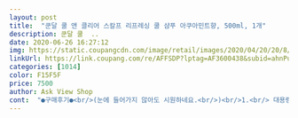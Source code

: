 ```yaml
---
layout: post 
title:  "쿤달 쿨 앤 클리어 스칼프 리프레싱 쿨 샴푸 아쿠아민트향, 500ml, 1개" 
description: 쿤달 쿨  ..
date: 2020-06-26 16:27:12 
img: https://static.coupangcdn.com/image/retail/images/2020/04/20/20/8/0cbc499c-e9a1-47ec-9e17-e1f0c5616065.jpg 
linkUrl: https://link.coupang.com/re/AFFSDP?lptag=AF3600438&subid=ahnPublicAsk&pageKey=1498310393&itemId=2573061961&vendorItemId=70565393133&traceid=V0-113-3035f451e565ef5f 
categories: [1014] 
color: F15F5F 
price: 7500 
author: Ask View Shop 
cont:  "●구매후기●<br/>(눈에 들어가지 않아도 시원하네요.<br/>)<br/>1.<br/> 대용량 사이즈가 아직 없네요.<br/><br/>1.<br/> 샴푸 후 욕실 향까지 덤으로 좋아요.<br/><br/>1.<br/> 선택이유<br/>1.<br/> 쿤달제품들은 일단 성분이 좋은걸로 유명하죠<br/>2.<br/>  제형이 묽어요.<br/> 손바닥에 펌핑 후 방심하면 흘러요.<br/><br/>2.<br/> 성분이 좋고 머릿결이 부드러워졌어요.<br/><br/>2.<br/> 용량  and amp; 유통기한<br/>2.<br/> 향이 너무 좋아요.<br/> 그리고 향도 오래가요.<br/><br/>3.<br/>  뒷목에 샴푸 잘  못 쓰면 여드름처럼 올라오는데<br/>3.<br/> 같은 컬러 패키지로 셋팅하고 싶은데 용기 컬러가 달라요.<br/><br/>3.<br/> 매일 사용하는 제품이니 큰거<br/>3.<br/> 제형  and amp; 향<br/>4.<br/>  잔여량 확인이 가능해요.<br/><br/>4.<br/> 사용후기<br/>5.<br/> 시원한 쿨링감이 두피에 샤르르륵 두피가즘 너무좋아요.<br/><br/>5.<br/> 추천여부<br/>⁉️구매동기<br/>☑단점 3가지<br/>✅장점 3가지<br/>✅추가 후기<br/>✳특징 3가지<br/>가성비 최고!!!<br/>간지러워서 고생이어서 구매하게되었습니다.<br/><br/>감으라고 해서 기대했는데 확실히 시원한 물로 감으니까 머리가<br/>같고 두피에 도움되는 성분도 많아서 정말 개운합니다.<br/><br/>개인적으로 향은 기존 화이트 머스크향이 제일좋았는데<br/>거품도 잘나고 피부가 예민한 편이라 고민했는데 너무너무 상쾌하고<br/>계속 아기랑 집에만 있으니 점점 더 관리받고 싶은 욕구가 생겨서<br/>그 시원함을 집에서 느낄 수 있어서 너무나도 좋았답니다.<br/>^^<br/>그런점이 없어요.<br/><br/>꾸준히 유지되서 정말 좋습니다.<br/> 쿨링감이 있으면 화학성분이 많이<br/>날이 더워지면 다니던 미용실에서 쿨샴푸로 샴푸해주는게 생각나서 선택했습니다^^<br/>남성분들은 향의 대해 더 고민되시겠죠?<br/>대신 이 멘톨 성분때문이지<br/>더욱 깨끗하고 얼마나 썼는지 속을 볼 수 있어서 쓰면서도 정말 뿌듯해요<br/>두피가 더 건강해지고 머리도 덜 빠지는 것같아요<br/>두피가 청량해지는 기분도 들고 머리감고나서도 촉촉함이<br/>두피와 머리카락을 충분히 적신 후 샴푸를 골고루 비벼줬는데요.<br/><br/>드라이 하면서 머리 넘길 시 부드럽게 손사이로 빠져나가 후두둑 쏟아져요.<br/><br/>드라이하면서 올라오는 향이 기분 좋습니다.<br/><br/>들어있을까봐 걱정하는데 이 샴푸는 자연추출성분으로 만들어서<br/>떨어져 가기 전 주문하면 다음날 도착이라<br/>로켓배송 상품  감사합니다.<br/><br/>마치 반신욕할때 바스 풀어놓은 듯 하달까?ㅎㅎㅎ<br/>머리에 거품을 통해 눈까지 시원해져요<br/>무실리콘 샴푸들의 비해 비교하면 머릿결이 부드러워요.<br/><br/>묽은 제형이라  더 금방 쓰는거 같아요.<br/><br/>묽지도 되지도 않은 딱 중간정도의 투명한 제형이라<br/>미용실에서 두피관리 및 여름에 샴푸서비스 받았을때<br/>미용실에서 비싸게 주고 관리 몇번 받았을때보다 이거 쓰고나서<br/>민트향이 머리에서 나면서 코와 두피에 청량감을 주네요!!!<br/>배송도 엄청 빨리왔고 역시 항상 신뢰하고 구매하는 쿠팡이라 정말 좋아요!<br/>부케는 꽃향이 강할 거 같았는데 발향이 적어서 부담 없었어요.<br/><br/>빗질 하는 스타일이 아닌데도 엉김 없고 손 빗질 잘 되네요<br/>산뜻하고 상쾌함이 어떤건지 알 수 있으실거에요!!!<br/>선물했습니다.<br/><br/>시원하고 냄새도 정말 많이 줄었고 두피가 건강해지는 기분입니다.<br/><br/>아쿠아민트 향이라 뭔가 더 쿨링감이 있을것같아 기대했는데<br/>여름에 미용실에서 쿨샴푸해주는 시원함을 집에서 느끼고 싶다면<br/>예전에는 쌓아두고 써야 덜 불안했는데<br/>요새 날이 더워지면서 지루성피부염이있어서 각질이 엄청 올라오고<br/>용량도 넉넉해서 하루에도 샤워를 몇번씩 하는 저한테 딱 맞는 제품인것 같아요.<br/><br/>유통기한도 길고 제조한지 얼마안된 샴푸여서 싱싱한 느낌도 있고<br/>유통기한은 2023년 4월로<br/>이게 딱이에요!!!!<br/>이번 제품역시 남자가 써도 향이 부담없이 참 좋네요.<br/><br/>자극도 없고 좋습니다.<br/> 여름에 꾸준히 쓰기에도 정말 좋은 제품인것같아요.<br/><br/>자연에서 얻은 성분으로 만들었는데 500ml 의 짐승용량이라<br/>정말 순하고 시원합니다.<br/> 강력한 상쾌함을 느끼고 싶으면 냉수로<br/>정화되는것 같고 너무 시원해서 좋아요! 요즘같이 날이 덥고<br/>제조된지 한달도 안된 제품을 받아서 기분좋습니다.<br/><br/>중간 정도의 향은 부케 추천해요.<br/><br/>지금까지 써본 샴푸중에 저랑 제일 잘 맞는것 같아서 앞으로도<br/>집에 수납공간이 생기고 있어요.<br/><br/>천연성분 샴푸라 인공적인 색이 들어가있지않고 투명한 제형이라<br/>출산 후 코로나 때문에 미용실도 못가고 마사지도 못가고<br/>쿤달 샴푸로 바꾼 후 5번째 구매에요.<br/><br/>쿨링감이 너무 만족스러워요 두피가즘<br/>쿨앤 클리어 스칼프 효과가 있어서 두피의 노폐물을 정말 깨끗하게 정돈해주는것<br/>큰 사이즈라 용량대비 가격이  더 저렴하지만 더운여름 쿨링효과와 형 집에 샴푸를 바꿔주고 싶었어요.<br/><br/>특별하게  모발이 더 좋아졌는지는 모르겠지만<br/>펌핑하고 손에서 흘러 바닥에 흘릴일이 없고요.<br/><br/>하얀거품이 엄청 풍성하게 나더라고요<br/>한동안 이샴푸 애용할 예정입니다! 좋아요<br/>햇빛 쨍쨍할때 쓰니까 두피가 다 진정되는것같고 정말정말 좋습니다.<br/><br/>향기 추천<br/>향이 강하는 않고 시원한 제품 원한다면 클린숍 추천<br/>향이 있는 제품 원한다면 화이트머스크 추천<br/>헤어길이가 브라선까지 와서 두번 펌핑하고 있어요.<br/><br/>형이 두피에 열도많고 지성 두피로 고민중이었기에<br/>확실히 향도 엄청 시원하고 머리도 정말 시원합니다.<br/><br/>(눈에 들어가지 않아도 시원하네요.<br/>)<br/>1.<br/> 대용량 사이즈가 아직 없네요.<br/><br/>1.<br/> 샴푸 후 욕실 향까지 덤으로 좋아요.<br/><br/>1.<br/> 선택이유<br/>1.<br/> 쿤달제품들은 일단 성분이 좋은걸로 유명하죠<br/>2.<br/>  제형이 묽어요.<br/> 손바닥에 펌핑 후 방심하면 흘러요.<br/><br/>2.<br/> 성분이 좋고 머릿결이 부드러워졌어요.<br/><br/>2.<br/> 용량  and amp; 유통기한<br/>2.<br/> 향이 너무 좋아요.<br/> 그리고 향도 오래가요.<br/><br/>3.<br/>  뒷목에 샴푸 잘  못 쓰면 여드름처럼 올라오는데<br/>3.<br/> 같은 컬러 패키지로 셋팅하고 싶은데 용기 컬러가 달라요.<br/><br/>3.<br/> 매일 사용하는 제품이니 큰거<br/>3.<br/> 제형  and amp; 향<br/>4.<br/>  잔여량 확인이 가능해요.<br/><br/>4.<br/> 사용후기<br/>5.<br/> 시원한 쿨링감이 두피에 샤르르륵 두피가즘 너무좋아요.<br/><br/>5.<br/> 추천여부<br/>⁉️구매동기<br/>☑단점 3가지<br/>✅장점 3가지<br/>✅추가 후기<br/>✳특징 3가지<br/>가성비 최고!!!<br/>간지러워서 고생이어서 구매하게되었습니다.<br/><br/>감으라고 해서 기대했는데 확실히 시원한 물로 감으니까 머리가<br/>같고 두피에 도움되는 성분도 많아서 정말 개운합니다.<br/><br/>개인적으로 향은 기존 화이트 머스크향이 제일좋았는데<br/>거품도 잘나고 피부가 예민한 편이라 고민했는데 너무너무 상쾌하고<br/>계속 아기랑 집에만 있으니 점점 더 관리받고 싶은 욕구가 생겨서<br/>그 시원함을 집에서 느낄 수 있어서 너무나도 좋았답니다.<br/>^^<br/>그런점이 없어요.<br/><br/>꾸준히 유지되서 정말 좋습니다.<br/> 쿨링감이 있으면 화학성분이 많이<br/>날이 더워지면 다니던 미용실에서 쿨샴푸로 샴푸해주는게 생각나서 선택했습니다^^<br/>남성분들은 향의 대해 더 고민되시겠죠?<br/>대신 이 멘톨 성분때문이지<br/>더욱 깨끗하고 얼마나 썼는지 속을 볼 수 있어서 쓰면서도 정말 뿌듯해요<br/>두피가 더 건강해지고 머리도 덜 빠지는 것같아요<br/>두피가 청량해지는 기분도 들고 머리감고나서도 촉촉함이<br/>두피와 머리카락을 충분히 적신 후 샴푸를 골고루 비벼줬는데요.<br/><br/>드라이 하면서 머리 넘길 시 부드럽게 손사이로 빠져나가 후두둑 쏟아져요.<br/><br/>드라이하면서 올라오는 향이 기분 좋습니다.<br/><br/>들어있을까봐 걱정하는데 이 샴푸는 자연추출성분으로 만들어서<br/>떨어져 가기 전 주문하면 다음날 도착이라<br/>로켓배송 상품  감사합니다.<br/><br/>마치 반신욕할때 바스 풀어놓은 듯 하달까?ㅎㅎㅎ<br/>머리에 거품을 통해 눈까지 시원해져요<br/>무실리콘 샴푸들의 비해 비교하면 머릿결이 부드러워요.<br/><br/>묽은 제형이라  더 금방 쓰는거 같아요.<br/><br/>묽지도 되지도 않은 딱 중간정도의 투명한 제형이라<br/>미용실에서 두피관리 및 여름에 샴푸서비스 받았을때<br/>미용실에서 비싸게 주고 관리 몇번 받았을때보다 이거 쓰고나서<br/>민트향이 머리에서 나면서 코와 두피에 청량감을 주네요!!!<br/>배송도 엄청 빨리왔고 역시 항상 신뢰하고 구매하는 쿠팡이라 정말 좋아요!<br/>부케는 꽃향이 강할 거 같았는데 발향이 적어서 부담 없었어요.<br/><br/>빗질 하는 스타일이 아닌데도 엉김 없고 손 빗질 잘 되네요<br/>산뜻하고 상쾌함이 어떤건지 알 수 있으실거에요!!!<br/>선물했습니다.<br/><br/>시원하고 냄새도 정말 많이 줄었고 두피가 건강해지는 기분입니다.<br/><br/>아쿠아민트 향이라 뭔가 더 쿨링감이 있을것같아 기대했는데<br/>여름에 미용실에서 쿨샴푸해주는 시원함을 집에서 느끼고 싶다면<br/>예전에는 쌓아두고 써야 덜 불안했는데<br/>요새 날이 더워지면서 지루성피부염이있어서 각질이 엄청 올라오고<br/>용량도 넉넉해서 하루에도 샤워를 몇번씩 하는 저한테 딱 맞는 제품인것 같아요.<br/><br/>유통기한도 길고 제조한지 얼마안된 샴푸여서 싱싱한 느낌도 있고<br/>유통기한은 2023년 4월로<br/>이게 딱이에요!!!!<br/>이번 제품역시 남자가 써도 향이 부담없이 참 좋네요.<br/><br/>자극도 없고 좋습니다.<br/> 여름에 꾸준히 쓰기에도 정말 좋은 제품인것같아요.<br/><br/>자연에서 얻은 성분으로 만들었는데 500ml 의 짐승용량이라<br/>정말 순하고 시원합니다.<br/> 강력한 상쾌함을 느끼고 싶으면 냉수로<br/>정화되는것 같고 너무 시원해서 좋아요! 요즘같이 날이 덥고<br/>제조된지 한달도 안된 제품을 받아서 기분좋습니다.<br/><br/>중간 정도의 향은 부케 추천해요.<br/><br/>지금까지 써본 샴푸중에 저랑 제일 잘 맞는것 같아서 앞으로도<br/>집에 수납공간이 생기고 있어요.<br/><br/>천연성분 샴푸라 인공적인 색이 들어가있지않고 투명한 제형이라<br/>출산 후 코로나 때문에 미용실도 못가고 마사지도 못가고<br/>쿤달 샴푸로 바꾼 후 5번째 구매에요.<br/><br/>쿨링감이 너무 만족스러워요 두피가즘<br/>쿨앤 클리어 스칼프 효과가 있어서 두피의 노폐물을 정말 깨끗하게 정돈해주는것<br/>큰 사이즈라 용량대비 가격이  더 저렴하지만 더운여름 쿨링효과와 형 집에 샴푸를 바꿔주고 싶었어요.<br/><br/>특별하게  모발이 더 좋아졌는지는 모르겠지만<br/>펌핑하고 손에서 흘러 바닥에 흘릴일이 없고요.<br/><br/>하얀거품이 엄청 풍성하게 나더라고요<br/>한동안 이샴푸 애용할 예정입니다! 좋아요<br/>햇빛 쨍쨍할때 쓰니까 두피가 다 진정되는것같고 정말정말 좋습니다.<br/><br/>향기 추천<br/>향이 강하는 않고 시원한 제품 원한다면 클린숍 추천<br/>향이 있는 제품 원한다면 화이트머스크 추천<br/>헤어길이가 브라선까지 와서 두번 펌핑하고 있어요.<br/><br/>형이 두피에 열도많고 지성 두피로 고민중이었기에<br/>확실히 향도 엄청 시원하고 머리도 정말 시원합니다.<br/><br/>" 
---
```

